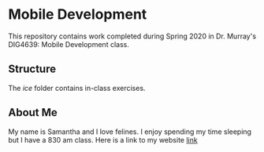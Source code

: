 # Mobile Development
This repository contains work completed during Spring 2020 in Dr. Murray's DIG4639: Mobile Development class.

## Structure
The *ice* folder contains in-class exercises. 

## About Me
My name is Samantha and I love felines. I enjoy spending my time sleeping but I have a 830 am class.
Here is a link to my website [link](https://www.samantha-billings.com)
